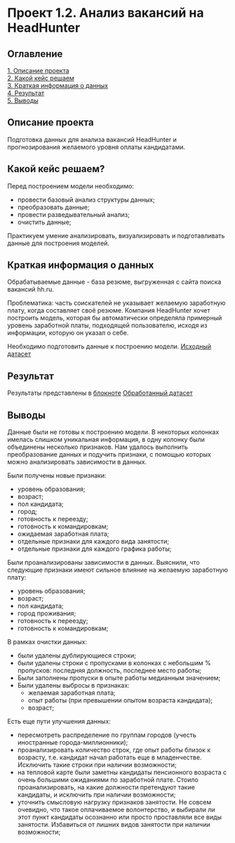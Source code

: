 # Проект 1.2. Анализ вакансий на HeadHunter

## Оглавление
[1. Описание проекта](#Описание-проекта)  
[2. Какой кейс решаем](#Какой-кейс-решаем)  
[3. Краткая информация о данных](Краткая-информация-о-данных)  
[4. Результат](#Результат)  
[5. Выводы](#Выводы) 


## Описание проекта
Подготовка данных для анализа вакансий HeadHunter и прогнозирования желаемого уровня оплаты кандидатами.


## Какой кейс решаем?
Перед построением модели необходимо:
* провести базовый анализ структуры данных;
* преобразовать данные;
* провести разведывательный анализ;
* очистить данные;


Практикуем умение анализировать, визуализировать и подготавливать данные для построения моделей.

## Краткая информация о данных
Обрабатываемые данные - база резюме, выгруженная с сайта поиска вакансий hh.ru.

Проблематика: часть соискателей не указывает желаемую заработную плату, когда составляет своё резюме.
Компания HeadHunter хочет построить модель, которая бы автоматически определяла примерный уровень заработной платы, подходящей пользователю, исходя из информации, которую он указал о себе. 

Необходимо подготовить данные к построению модели.
[Исходный датасет](https://drive.google.com/file/d/1VFq3EBs2hR4hDVfBZOTtU6RZPaC3ygaI/view?usp=share_link)


## Результат
Результаты представлены в [блокноте](head_hunter.ipynb)
[Обработанный датасет](https://drive.google.com/file/d/1_dnuJygRVvQTssR8X5rEiKxkbfmQFWuX/view?usp=share_link)

## Выводы
Данные были не готовы к построению модели. В некоторых колонках имелась слишком уникальная информация, в одну колонку были объединены несколько признаков. Нам удалось выполнить преобразование данных и подучить признаки, с помощью которых можно анализировать зависимости в данных. 

Были получены новые признаки:
* уровень образования;
* возраст;
* пол кандидата;
* город;
* готовность к переезду;
* готовность к командировкам;
* ожидаемая заработная плата;
* отдельные признаки для каждого вида занятости;
* отдельные признаки для каждого графика работы;

Были проанализированы зависимости в данных. Выяснили, что следующие признаки имеют сильное влияние на желаемую заработную плату:
* уровень образования;
* возраст;
* пол кандидата;
* город проживания;
* готовность к переезду;
* готовность к командировкам;

В рамках очистки данных:
* были удалены дублирующиеся строки;
* были удалены строки с пропусками в колонках с небольшим % пропусков: последняя должность, последнее место работы;
* Были заполнены пропуски в опыте работы медианным значением;
* Были удалены выбросы в признаках:
    + желаемая заработная плата;
    + опыт работы (при превышении опытом возраста кандидата);
    + возраст;

Есть еще пути улучшения данных:
* пересмотреть распределение по группам городов (учесть иностранные города-миллионники);
* проанализировать количество строк, где опыт работы близок к возрасту, т.е. кандидат начал работать еще в младенчестве. Исключить такие строки при наличии возможности;
* на тепловой карте были заметны кандидаты пенсионного возраста с очень большими ожиданиями по заработной плате. Стоило проанализировать, на какие должности претендуют такие кандидаты, и исключить при наличии возможности;
* уточнить смысловую нагрузку признаков занятости. Не совсем очевидно, что такое оплачиваемое волонтерство, и выбирали ли этот пункт кандидаты осознанно или просто проставляли все виды занятости. Избавиться от лишних видов занятости при наличии возможности;



